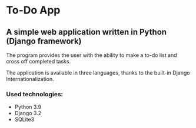 # To-Do App
## A simple web application written in Python (Django framework)

The program provides the user with the ability to make a to-do list and cross off completed tasks.

The application is available in three languages, thanks to the built-in Django Internationalization.

### Used technologies:
- Python 3.9
- Django 3.2
- SQLite3
